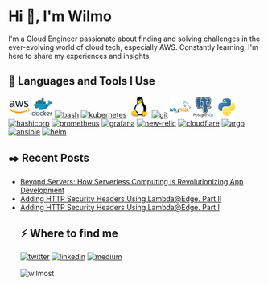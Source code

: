 <!-- ## Hi there 👋
-->

<!--
**wilmost/wilmost** is a ✨ _special_ ✨ repository because its `README.md` (this file) appears on your GitHub profile.

Here are some ideas to get you started:

- 🔭 I’m currently working on ... babelgroup
- 🌱 I’m currently learning ... Opentelemtry
- 👯 I’m looking to collaborate on ...
- 🤔 I’m looking for help with ...
- 💬 Ask me about ...
- 📫 How to reach me: ...
- 😄 Pronouns: ...
- ⚡ Fun fact: ...
-->


<h1>Hi 👋, I'm Wilmo </h1>
<p> I'm a Cloud Engineer passionate about finding and solving challenges in the ever-evolving world of cloud tech, especially AWS. Constantly learning, I'm here to share my experiences and insights.</p>
<h2>🚀 Languages and Tools I Use</h2>
<p><a target="_blank" href="https://raw.githubusercontent.com/devicons/devicon/master/icons/amazonwebservices/amazonwebservices-original-wordmark.svg" style="display: inline-block;"><img src="https://raw.githubusercontent.com/devicons/devicon/master/icons/amazonwebservices/amazonwebservices-original-wordmark.svg" alt="aws" width="42" height="42" /></a>
<a target="_blank" href="https://raw.githubusercontent.com/devicons/devicon/master/icons/docker/docker-original-wordmark.svg" style="display: inline-block;"><img src="https://raw.githubusercontent.com/devicons/devicon/master/icons/docker/docker-original-wordmark.svg" alt="docker" width="42" height="42" /></a>
<a target="_blank" href="https://www.vectorlogo.zone/logos/gnu_bash/gnu_bash-icon.svg" style="display: inline-block;"><img src="https://www.vectorlogo.zone/logos/gnu_bash/gnu_bash-icon.svg" alt="bash" width="42" height="42" /></a>
<a target="_blank" href="https://www.vectorlogo.zone/logos/kubernetes/kubernetes-icon.svg" style="display: inline-block;"><img src="https://www.vectorlogo.zone/logos/kubernetes/kubernetes-icon.svg" alt="kubernetes" width="42" height="42" /></a>
<a target="_blank" href="https://raw.githubusercontent.com/devicons/devicon/master/icons/linux/linux-original.svg" style="display: inline-block;"><img src="https://raw.githubusercontent.com/devicons/devicon/master/icons/linux/linux-original.svg" alt="linux" width="42" height="42" /></a>
<a target="_blank" href="https://www.vectorlogo.zone/logos/git-scm/git-scm-icon.svg" style="display: inline-block;"><img src="https://www.vectorlogo.zone/logos/git-scm/git-scm-icon.svg" alt="git" width="42" height="42" /></a>
<a target="_blank" href="https://raw.githubusercontent.com/devicons/devicon/master/icons/mysql/mysql-original-wordmark.svg" style="display: inline-block;"><img src="https://raw.githubusercontent.com/devicons/devicon/master/icons/mysql/mysql-original-wordmark.svg" alt="mysql" width="42" height="42" /></a>
<a target="_blank" href="https://raw.githubusercontent.com/devicons/devicon/master/icons/postgresql/postgresql-original-wordmark.svg" style="display: inline-block;"><img src="https://raw.githubusercontent.com/devicons/devicon/master/icons/postgresql/postgresql-original-wordmark.svg" alt="postgresql" width="42" height="42" /></a>
<a target="_blank" href="https://raw.githubusercontent.com/devicons/devicon/master/icons/python/python-original.svg" style="display: inline-block;"><img src="https://raw.githubusercontent.com/devicons/devicon/master/icons/python/python-original.svg" alt="python" width="42" height="42" /></a>
<a target="_blank" href="https://www.vectorlogo.zone/logos/terraformio/terraformio-icon.svg" style="display: inline-block;"><img src="https://www.vectorlogo.zone/logos/terraformio/terraformio-icon.svg" alt="hashicorp" width="42" height="42" /></a>
<a target="_blank" href="https://www.vectorlogo.zone/logos/prometheusio/prometheusio-icon.svg" style="display: inline-block;"><img src="https://www.vectorlogo.zone/logos/prometheusio/prometheusio-icon.svg" alt="prometheus" width="42" height="42" /></a>
<a target="_blank" href="https://www.vectorlogo.zone/logos/grafana/grafana-icon.svg" style="display: inline-block;"><img src="https://www.vectorlogo.zone/logos/grafana/grafana-icon.svg" alt="grafana" width="42" height="42" /></a>
<a target="_blank" href="https://www.vectorlogo.zone/logos/newrelic/newrelic-ar21~bgwhite.svg" style="display: inline-block;"><img src="https://www.vectorlogo.zone/logos/newrelic/newrelic-ar21~bgwhite.svg" alt="new-relic" width="82" height="42" /></a>
<a target="_blank" href="https://www.vectorlogo.zone/logos/cloudflare/cloudflare-icon.svg" style="display: inline-block;"><img src="https://www.vectorlogo.zone/logos/cloudflare/cloudflare-icon.svg" alt="cloudflare" width="42" height="42" /></a>
<a target="_blank" href="https://www.vectorlogo.zone/logos/argoprojio/argoprojio-icon.svg" style="display: inline-block;"><img src="https://www.vectorlogo.zone/logos/argoprojio/argoprojio-icon.svg" alt="argo" width="42" height="42" /></a>
<a target="_blank" href="https://www.vectorlogo.zone/logos/ansible/ansible-icon.svg" style="display: inline-block;"><img src="https://www.vectorlogo.zone/logos/ansible/ansible-icon.svg" alt="ansible" width="42" height="42" /></a>
<a target="_blank" href="https://www.vectorlogo.zone/logos/helmsh/helmsh-icon.svg" style="display: inline-block;"><img src="https://www.vectorlogo.zone/logos/helmsh/helmsh-icon.svg" alt="helm" width="42" height="42" /></a>
<h2>✒️ Recent Posts</h2>

<ul>
<li><a target="_blank" href="https://blog.wilmomartinez.com/beyond-servers-how-serverless-computing-is-revolutionizing-app-development">Beyond Servers: How Serverless Computing is Revolutionizing App Development</a></li>
<li><a target="_blank" href="https://blog.wilmomartinez.com/adding-http-security-headers-using-lambdaedge-1">Adding HTTP Security Headers Using Lambda@Edge. Part II</a></li>
<li><a target="_blank" href="https://blog.wilmomartinez.com/adding-http-security-headers-using-lambdaedge">Adding HTTP Security Headers Using Lambda@Edge. Part I</a></li>
<h2>⚡️ Where to find me</h2>
<p><a target="_blank" href="https://x.com/Qaserd" style="display: inline-block;"><img src="https://img.shields.io/badge/twitter-x?style=for-the-badge&logo=x&logoColor=white&color=#0f1419" alt="twitter" /></a>
<a target="_blank" href="https://www.linkedin.com/in/wilmo-martinez" style="display: inline-block;"><img src="https://img.shields.io/badge/linkedin-logo?style=for-the-badge&logo=linkedin&logoColor=white&color=#0a77b6" alt="linkedin" /></a>
<a target="_blank" href="https://wilmo-martinez.medium.com/" style="display: inline-block;"><img src="https://img.shields.io/badge/medium-logo?style=for-the-badge&logo=medium&logoColor=white&color=black" alt="medium" /></a></p>
<p><img align="center" src="https://github-readme-stats.vercel.app/api?username=wilmost&show_icons=true&locale=en" alt="wilmost" /></p>
